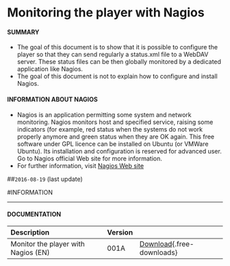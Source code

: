 # Monitoring the player with Nagios

#### **SUMMARY**
- The goal of this document is to show that it is possible to configure the player so that they can send regularly a status.xml file to a WebDAV server. These status files can be then globally monitored by a dedicated application like Nagios.
- The goal of this document is not to explain how to configure and install Nagios. 
#### **INFORMATION ABOUT NAGIOS** 
- Nagios is an application permitting some system and network monitoring. Nagios monitors host and specified service, raising some indicators (for example, red status when the systems do not work properly anymore and green status when they are OK again. This free software under GPL licence can be installed on Ubuntu (or VMWare Ubuntu). Its installation and configuration is reserved for advanced user. Go to Nagios official Web site for more information.   
- For further information, visit [Nagios Web site](https://www.nagios.org/)
	    	
##`2016-08-19` (last update)

#INFORMATION
***********************************************************************
#### **DOCUMENTATION**  
| Description                                                                      | Version |                 |
| :------------------------------------------------------------------------------- | :-------| :-------------- |
| Monitor the player with Nagios (EN)                       | 001A       | [Download](application-notes/Monitor-the-players-with-Nagios-001A_fr.pdf){.free-downloads} |  
  






